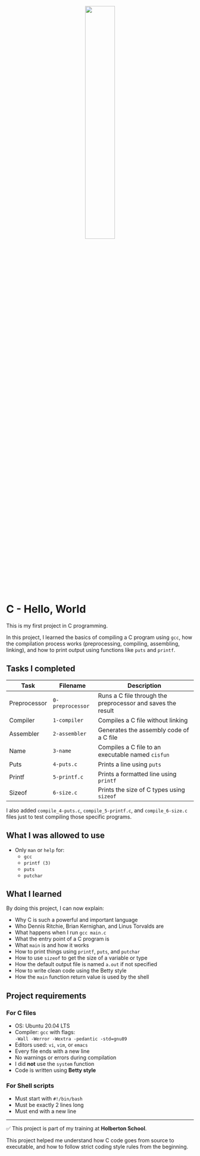 <p align="center">
   <img src="https://github.com/user-attachments/assets/7d564981-cb81-43e7-819a-25ffcfc5bd72" width="40%" height="40%"/>
</p>

# C - Hello, World

This is my first project in C programming.

In this project, I learned the basics of compiling a C program using `gcc`, how the compilation process works (preprocessing, compiling, assembling, linking), and how to print output using functions like `puts` and `printf`.

## Tasks I completed

| Task            | Filename        | Description                                                |
|-----------------|-----------------|------------------------------------------------------------|
| Preprocessor    | `0-preprocessor` | Runs a C file through the preprocessor and saves the result |
| Compiler        | `1-compiler`     | Compiles a C file without linking                          |
| Assembler       | `2-assembler`    | Generates the assembly code of a C file                    |
| Name            | `3-name`         | Compiles a C file to an executable named `cisfun`          |
| Puts            | `4-puts.c`       | Prints a line using `puts`                                 |
| Printf          | `5-printf.c`     | Prints a formatted line using `printf`                     |
| Sizeof          | `6-size.c`       | Prints the size of C types using `sizeof`                  |

I also added `compile_4-puts.c`, `compile_5-printf.c`, and `compile_6-size.c` files just to test compiling those specific programs.


## What I was allowed to use

- Only `man` or `help` for:
  - `gcc`
  - `printf (3)`
  - `puts`
  - `putchar`

## What I learned

By doing this project, I can now explain:

- Why C is such a powerful and important language
- Who Dennis Ritchie, Brian Kernighan, and Linus Torvalds are
- What happens when I run `gcc main.c`
- What the entry point of a C program is
- What `main` is and how it works
- How to print things using `printf`, `puts`, and `putchar`
- How to use `sizeof` to get the size of a variable or type
- How the default output file is named `a.out` if not specified
- How to write clean code using the Betty style
- How the `main` function return value is used by the shell

## Project requirements

### For C files

- OS: Ubuntu 20.04 LTS
- Compiler: `gcc` with flags:  
  `-Wall -Werror -Wextra -pedantic -std=gnu89`
- Editors used: `vi`, `vim`, or `emacs`
- Every file ends with a new line
- No warnings or errors during compilation
- I did **not** use the `system` function
- Code is written using **Betty style**

### For Shell scripts

- Must start with `#!/bin/bash`
- Must be exactly 2 lines long
- Must end with a new line

---

✅ This project is part of my training at **Holberton School**.

This project helped me understand how C code goes from source to executable, and how to follow strict coding style rules from the beginning.
